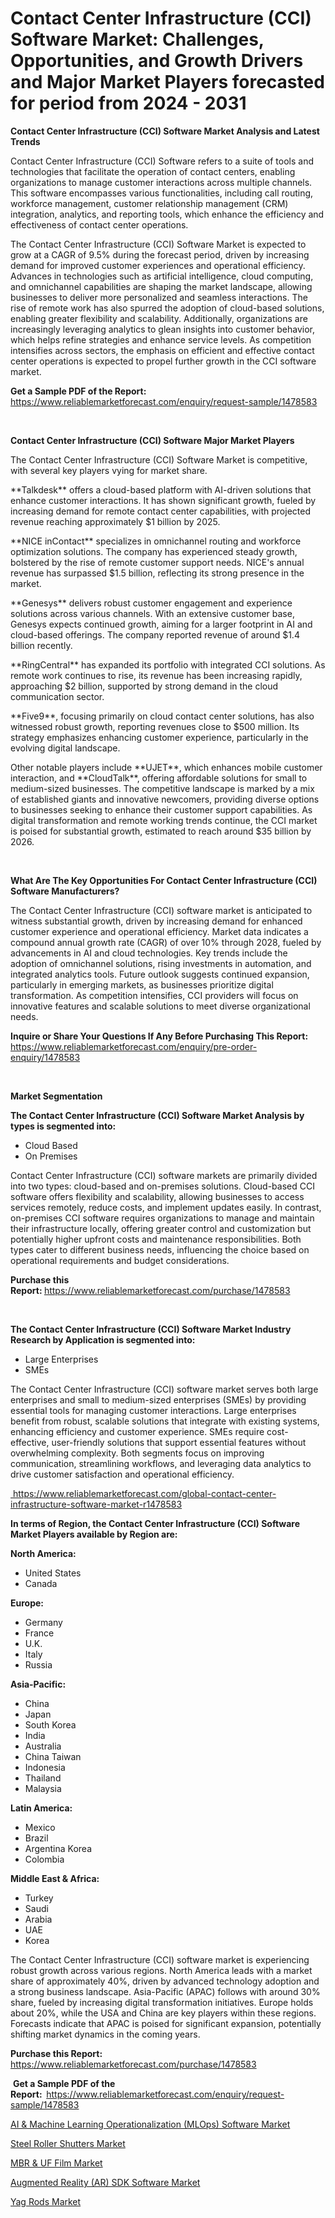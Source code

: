 <p><h1>Contact Center Infrastructure (CCI) Software Market: Challenges, Opportunities, and Growth Drivers and Major Market Players forecasted for period from 2024 - 2031</h1></p><p><strong>Contact Center Infrastructure (CCI) Software Market Analysis and Latest Trends</strong></p>
<p><p>Contact Center Infrastructure (CCI) Software refers to a suite of tools and technologies that facilitate the operation of contact centers, enabling organizations to manage customer interactions across multiple channels. This software encompasses various functionalities, including call routing, workforce management, customer relationship management (CRM) integration, analytics, and reporting tools, which enhance the efficiency and effectiveness of contact center operations.</p><p>The Contact Center Infrastructure (CCI) Software Market is expected to grow at a CAGR of 9.5% during the forecast period, driven by increasing demand for improved customer experiences and operational efficiency. Advances in technologies such as artificial intelligence, cloud computing, and omnichannel capabilities are shaping the market landscape, allowing businesses to deliver more personalized and seamless interactions. The rise of remote work has also spurred the adoption of cloud-based solutions, enabling greater flexibility and scalability. Additionally, organizations are increasingly leveraging analytics to glean insights into customer behavior, which helps refine strategies and enhance service levels. As competition intensifies across sectors, the emphasis on efficient and effective contact center operations is expected to propel further growth in the CCI software market.</p></p>
<p><strong>Get a Sample PDF of the Report:&nbsp;</strong> <a href="https://www.reliablemarketforecast.com/enquiry/request-sample/1478583?utm_campaign=121&utm_medium=2&utm_source=Github&utm_content=ia&utm_term=28092024&utm_id=contact-center-infrastructure-cci-software">https://www.reliablemarketforecast.com/enquiry/request-sample/1478583</a></p>
<p>&nbsp;</p>
<p><strong>Contact Center Infrastructure (CCI) Software Major Market Players</strong></p>
<p><p>The Contact Center Infrastructure (CCI) Software Market is competitive, with several key players vying for market share. </p><p>**Talkdesk** offers a cloud-based platform with AI-driven solutions that enhance customer interactions. It has shown significant growth, fueled by increasing demand for remote contact center capabilities, with projected revenue reaching approximately $1 billion by 2025.</p><p>**NICE inContact** specializes in omnichannel routing and workforce optimization solutions. The company has experienced steady growth, bolstered by the rise of remote customer support needs. NICE's annual revenue has surpassed $1.5 billion, reflecting its strong presence in the market.</p><p>**Genesys** delivers robust customer engagement and experience solutions across various channels. With an extensive customer base, Genesys expects continued growth, aiming for a larger footprint in AI and cloud-based offerings. The company reported revenue of around $1.4 billion recently.</p><p>**RingCentral** has expanded its portfolio with integrated CCI solutions. As remote work continues to rise, its revenue has been increasing rapidly, approaching $2 billion, supported by strong demand in the cloud communication sector.</p><p>**Five9**, focusing primarily on cloud contact center solutions, has also witnessed robust growth, reporting revenues close to $500 million. Its strategy emphasizes enhancing customer experience, particularly in the evolving digital landscape.</p><p>Other notable players include **UJET**, which enhances mobile customer interaction, and **CloudTalk**, offering affordable solutions for small to medium-sized businesses. The competitive landscape is marked by a mix of established giants and innovative newcomers, providing diverse options to businesses seeking to enhance their customer support capabilities. As digital transformation and remote working trends continue, the CCI market is poised for substantial growth, estimated to reach around $35 billion by 2026.</p></p>
<p>&nbsp;</p>
<p><strong>What Are The Key Opportunities For Contact Center Infrastructure (CCI) Software Manufacturers?</strong></p>
<p><p>The Contact Center Infrastructure (CCI) software market is anticipated to witness substantial growth, driven by increasing demand for enhanced customer experience and operational efficiency. Market data indicates a compound annual growth rate (CAGR) of over 10% through 2028, fueled by advancements in AI and cloud technologies. Key trends include the adoption of omnichannel solutions, rising investments in automation, and integrated analytics tools. Future outlook suggests continued expansion, particularly in emerging markets, as businesses prioritize digital transformation. As competition intensifies, CCI providers will focus on innovative features and scalable solutions to meet diverse organizational needs.</p></p>
<p><strong>Inquire or Share Your Questions If Any Before Purchasing This Report:</strong> <a href="https://www.reliablemarketforecast.com/enquiry/pre-order-enquiry/1478583?utm_campaign=121&utm_medium=2&utm_source=Github&utm_content=ia&utm_term=28092024&utm_id=contact-center-infrastructure-cci-software">https://www.reliablemarketforecast.com/enquiry/pre-order-enquiry/1478583</a></p>
<p>&nbsp;</p>
<p><strong>Market Segmentation</strong></p>
<p><strong>The Contact Center Infrastructure (CCI) Software Market Analysis by types is segmented into:</strong></p>
<p><ul><li>Cloud Based</li><li>On Premises</li></ul></p>
<p><p>Contact Center Infrastructure (CCI) software markets are primarily divided into two types: cloud-based and on-premises solutions. Cloud-based CCI software offers flexibility and scalability, allowing businesses to access services remotely, reduce costs, and implement updates easily. In contrast, on-premises CCI software requires organizations to manage and maintain their infrastructure locally, offering greater control and customization but potentially higher upfront costs and maintenance responsibilities. Both types cater to different business needs, influencing the choice based on operational requirements and budget considerations.</p></p>
<p><strong>Purchase this Report:&nbsp;</strong><a href="https://www.reliablemarketforecast.com/purchase/1478583?utm_campaign=121&utm_medium=2&utm_source=Github&utm_content=ia&utm_term=28092024&utm_id=contact-center-infrastructure-cci-software">https://www.reliablemarketforecast.com/purchase/1478583</a></p>
<p>&nbsp;</p>
<p><strong>The Contact Center Infrastructure (CCI) Software Market Industry Research by Application is segmented into:</strong></p>
<p><ul><li>Large Enterprises</li><li>SMEs</li></ul></p>
<p><p>The Contact Center Infrastructure (CCI) software market serves both large enterprises and small to medium-sized enterprises (SMEs) by providing essential tools for managing customer interactions. Large enterprises benefit from robust, scalable solutions that integrate with existing systems, enhancing efficiency and customer experience. SMEs require cost-effective, user-friendly solutions that support essential features without overwhelming complexity. Both segments focus on improving communication, streamlining workflows, and leveraging data analytics to drive customer satisfaction and operational efficiency.</p></p>
<p><a href="https://www.reliablemarketforecast.com/global-contact-center-infrastructure-software-market-r1478583?utm_campaign=121&utm_medium=2&utm_source=Github&utm_content=ia&utm_term=28092024&utm_id=contact-center-infrastructure-cci-software">&nbsp;https://www.reliablemarketforecast.com/global-contact-center-infrastructure-software-market-r1478583</a></p>
<p><strong>In terms of Region, the Contact Center Infrastructure (CCI) Software Market Players available by Region are:</strong></p>
<p>
    <p> <strong> North America: </strong>
        <ul>
            <li>United States</li>
            <li>Canada</li>
        </ul>
        </p> 
    <p> <strong> Europe: </strong>
        <ul>
            <li>Germany</li>
            <li>France</li>
            <li>U.K.</li>
            <li>Italy</li>
            <li>Russia</li>
        </ul>
        </p> 
    <p> <strong> Asia-Pacific: </strong>
        <ul>
            <li>China</li>
            <li>Japan</li>
            <li>South Korea</li>
            <li>India</li>
            <li>Australia</li>
            <li>China Taiwan</li>
            <li>Indonesia</li>
            <li>Thailand</li>
            <li>Malaysia</li>
        </ul>
        </p> 
    <p> <strong> Latin America: </strong>
        <ul>
            <li>Mexico</li>
            <li>Brazil</li>
            <li>Argentina Korea</li>
            <li>Colombia</li>
        </ul>
        </p> 
    <p> <strong> Middle East & Africa: </strong>
        <ul>
            <li>Turkey</li>
            <li>Saudi</li>
            <li>Arabia</li>
            <li>UAE</li>
            <li>Korea</li>
        </ul>
    </p>
    </p>
<p><p>The Contact Center Infrastructure (CCI) software market is experiencing robust growth across various regions. North America leads with a market share of approximately 40%, driven by advanced technology adoption and a strong business landscape. Asia-Pacific (APAC) follows with around 30% share, fueled by increasing digital transformation initiatives. Europe holds about 20%, while the USA and China are key players within these regions. Forecasts indicate that APAC is poised for significant expansion, potentially shifting market dynamics in the coming years.</p></p>
<p><strong>Purchase this Report: </strong><a href="https://www.reliablemarketforecast.com/purchase/1478583?utm_campaign=121&utm_medium=2&utm_source=Github&utm_content=ia&utm_term=28092024&utm_id=contact-center-infrastructure-cci-software">https://www.reliablemarketforecast.com/purchase/1478583</a></p>
<p>&nbsp;<strong>Get a Sample PDF of the Report:&nbsp;&nbsp;</strong><a href="https://www.reliablemarketforecast.com/enquiry/request-sample/1478583?utm_campaign=121&utm_medium=2&utm_source=Github&utm_content=ia&utm_term=28092024&utm_id=contact-center-infrastructure-cci-software">https://www.reliablemarketforecast.com/enquiry/request-sample/1478583</a></p>
<p><strong></strong></p>
<p><p><a href="https://github.com/allegrayx16ca/Market-Research-Report-List-1/blob/main/ai-machine-learning-operationalization-mlops-software-market.md?utm_campaign=121&utm_medium=2&utm_source=Github&utm_content=ia&utm_term=28092024&utm_id=contact-center-infrastructure-cci-software">AI & Machine Learning Operationalization (MLOps) Software Market</a></p><p><a href="https://www.linkedin.com/pulse/steel-roller-shutters-market-insights-product-type-application-qxcgf?utm_campaign=121&utm_medium=2&utm_source=Github&utm_content=ia&utm_term=28092024&utm_id=contact-center-infrastructure-cci-software">Steel Roller Shutters Market</a></p><p><a href="https://issuu.com/reportprime-2/docs/mbr-uf-film-market-size-2030.pptx_2aa3c2f0e6783e?utm_campaign=121&utm_medium=2&utm_source=Github&utm_content=ia&utm_term=28092024&utm_id=contact-center-infrastructure-cci-software">MBR & UF Film Market</a></p><p><a href="https://github.com/AnamariaOsmani252/Market-Research-Report-List-1/blob/main/augmented-reality-ar-sdk-software-market.md?utm_campaign=121&utm_medium=2&utm_source=Github&utm_content=ia&utm_term=28092024&utm_id=contact-center-infrastructure-cci-software">Augmented Reality (AR) SDK Software Market</a></p><p><a href="https://www.linkedin.com/pulse/global-yag-rods-industry-analysis-report-market-size-share-pxxof?utm_campaign=121&utm_medium=2&utm_source=Github&utm_content=ia&utm_term=28092024&utm_id=contact-center-infrastructure-cci-software">Yag Rods Market</a></p></p>